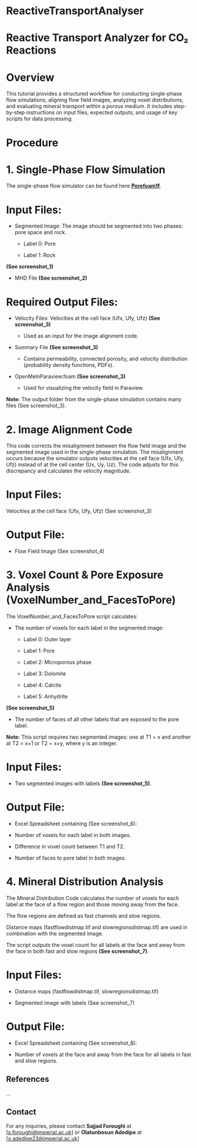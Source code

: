 # ReactiveTransportAnalyser
# Reactive Transport Analyzer for CO₂ Reactions

# Overview

This tutorial provides a structured workflow for conducting single-phase flow simulations, aligning flow field images, analyzing voxel distributions, and evaluating mineral transport within a porous medium. It includes step-by-step instructions on input files, expected outputs, and usage of key scripts for data processing.

# Procedure

# 1. Single-Phase Flow Simulation

The single-phase flow simulator can be found here **[Porefoam1f](https://github.com/ImperialCollegeLondon/poreFoam-singlePhase)**.

# Input Files:

- Segmented Image: The image should be segmented into two phases: pore space and rock.

  - Label 0: Pore

  - Label 1: Rock

**(See screenshot_1)**

- MHD File **(See screenshot_2)**

# Required Output Files:

- Velocity Files: Velocities at the cell face (Ufx, Ufy, Ufz) **(See screenshot_3)**

  - Used as an input for the image alignment code.

- Summary File **(See screenshot_3)**

  - Contains permeability, connected porosity, and velocity distribution (probability density functions, PDFs).

- OpenMelnParaview.foam **(See screenshot_3)**

  - Used for visualizing the velocity field in Paraview.

**Note:** The output folder from the single-phase simulation contains many files (See screenshot_3).

# 2. Image Alignment Code

This code corrects the misalignment between the flow field image and the segmented image used in the single-phase simulation. The misalignment occurs because the simulator outputs velocities at the cell face (Ufx, Ufy, Ufz) instead of at the cell center (Ux, Uy, Uz). The code adjusts for this discrepancy and calculates the velocity magnitude.

# Input Files:

Velocities at the cell face (Ufx, Ufy, Ufz) (See screenshot_3)

# Output File:

- Flow Field Image (See screenshot_4)

# 3. Voxel Count & Pore Exposure Analysis (VoxelNumber_and_FacesToPore)

The VoxelNumber_and_FacesToPore script calculates:

- The number of voxels for each label in the segmented image:

  - Label 0: Outer layer

  - Label 1: Pore

  - Label 2: Microporous phase

  - Label 3: Dolomite

  - Label 4: Calcite

  - Label 5: Anhydrite
  
**(See screenshot_5)**

- The number of faces of all other labels that are exposed to the pore label.

**Note:** This script requires two segmented images: one at T1 = x and another at T2 = x+1 or T2 = x+y, where y is an integer.

# Input Files:

- Two segmented images with labels **(See screenshot_5)**.

# Output File:

- Excel Spreadsheet containing (See screenshot_6):

- Number of voxels for each label in both images.

- Difference in voxel count between T1 and T2.

- Number of faces to pore label in both images.

# 4. Mineral Distribution Analysis

The Mineral Distribution Code calculates the number of voxels for each label at the face of a flow region and those moving away from the face.

The flow regions are defined as fast channels and slow regions.

Distance maps (fastflowdistmap.tif and slowregionsdistmap.tif) are used in combination with the segmented image.

The script outputs the voxel count for all labels at the face and away from the face in both fast and slow regions **(See screenshot_7)**.

# Input Files:

- Distance maps (fastflowdistmap.tif, slowregionsdistmap.tif)

- Segmented image with labels (See screenshot_7)

# Output File:

- Excel Spreadsheet containing (See screenshot_8):

- Number of voxels at the face and away from the face for all labels in fast and slow regions.




## References
...

## Contact
For any inquiries, please contact **Sajjad Foroughi** at [s.foroughi@imperial.ac.uk] or **Olatunbosun Adedipe** at [o.adedipe23@imperial.ac.uk]
